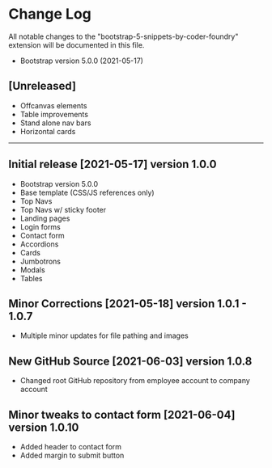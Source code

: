 # Change Log

All notable changes to the "bootstrap-5-snippets-by-coder-foundry" extension will be documented in this file.

- Bootstrap version 5.0.0 (2021-05-17)

## [Unreleased]

- Offcanvas elements
- Table improvements
- Stand alone nav bars
- Horizontal cards

---

## Initial release [2021-05-17] version 1.0.0

- Bootstrap version 5.0.0
- Base template (CSS/JS references only)
- Top Navs
- Top Navs w/ sticky footer
- Landing pages
- Login forms
- Contact form
- Accordions
- Cards
- Jumbotrons
- Modals
- Tables

## Minor Corrections [2021-05-18] version 1.0.1 - 1.0.7

- Multiple minor updates for file pathing and images

## New GitHub Source [2021-06-03] version 1.0.8

- Changed root GitHub repository from employee account to company account

## Minor tweaks to contact form [2021-06-04] version 1.0.10

- Added header to contact form
- Added margin to submit button